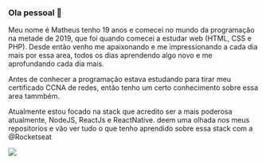 ### Ola pessoal 👋

<!--
**Maths032/Maths032** is a ✨ _special_ ✨ repository because its `README.md` (this file) appears on your GitHub profile.
-->
Meu nome é Matheus tenho 19 anos e comecei no mundo da programação na metade de 2019, que foi quando comecei a estudar web (HTML, CSS e PHP).
Desde então venho me apaixonando e me impressionando a cada dia mais por essa area, todos os dias aprendendo algo novo e me aprofundando cada dia mais.

Antes de conhecer a programação estava estudando para tirar meu certificado CCNA de redes, então tenho um certo conhecimento sobre essa area tammbém.

Atualmente estou focado na stack que acredito ser a mais poderosa atualmente, NodeJS, ReactJs e ReactNative. deem uma olhada nos meus repositorios e 
vão ver tudo o que tenho aprendido sobre essa stack com a @Rocketseat


![](https://komarev.com/ghpvc/?username=Maths032)

<!--
- 🔭 I’m currently working on ...
- 🌱 I’m currently learning ...
- 👯 I’m looking to collaborate on ...
- 🤔 I’m looking for help with ...
- 💬 Ask me about ...
- 📫 How to reach me: ...
- 😄 Pronouns: ...
- ⚡ Fun fact: ...
-->
